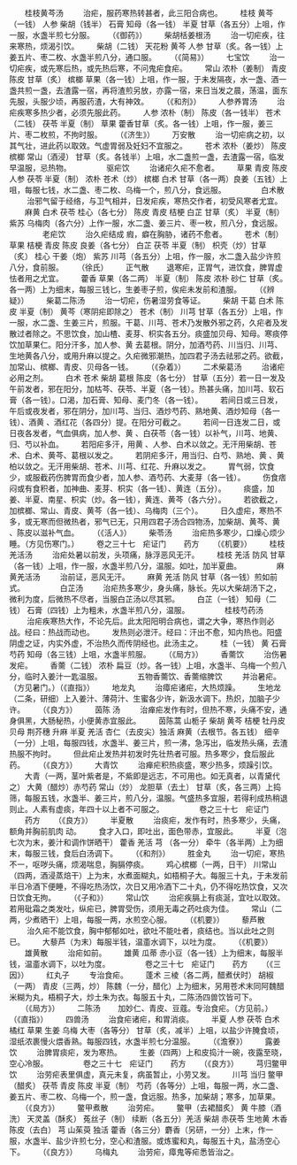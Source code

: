 <!-- { "loadSidebar": true } -->
　　桂枝黄芩汤
　　 治疟，服药寒热转甚者，此三阳合病也。
　　桂枝 黄芩（一钱） 人参 柴胡（钱半） 石膏 知母（各一钱） 半夏 甘草（各五分）上咀，作一服，水盏半煎七分服。
　　（《御药》）
　　柴胡栝姜根汤
　　 治一切疟疾，往来寒热，烦渴引饮。
　　柴胡（二钱） 天花粉 黄芩 人参 甘草（炙。各一钱）上姜五片、枣二枚、水盏半煎八分，通口服。
　　（《简易》）
　　七宝饮
　　 治一切疟疾，或先寒后热，或先热后寒，不问鬼疟食疟。
　　常山 浓朴（姜制） 青皮 陈皮 甘草（炙） 槟榔 草果（各一钱）上咀，作一服，于未发隔夜，水一盏、酒一盏共煎一盏，去渣露一宿，再将渣煎另放，亦露一宿，来日当发之晨，荡温，面东先服，头服少顷，再服药渣，大有神效。
　　（《和剂》）
　　人参养胃汤
　　 治疟疾寒多热少者，必须先服此药。
　　人参 浓朴（制） 陈皮（各一钱半） 苍术（二钱） 茯苓 半夏（制） 草果 藿香甘草（炙。各一钱）上咀，作一服，姜三片、枣二枚煎，不拘时服。
　　（《济生》）
　　万安散
　　 治一切疟病之初，以其气壮，进此药以取效。气虚胃弱及妊妇不宜服之。
　　苍术 浓朴（姜炒） 陈皮 槟榔 常山（酒浸） 甘草（炙。各钱半）上咀，水二盏煎一盏，去渣露一宿，临发早温服，忌热物。
　　
　　驱疟饮
　　 治诸疟久疟不愈者。
　　草果 青皮 陈皮 人参 茯苓 半夏（制） 浓朴 苍术（炒） 槟榔 白术 甘草（各一两）良姜（五钱）上咀，每服七钱，水二盏、枣二枚、乌梅一个，煎八分，食远服。
　　
　　白术散
　　 治邪气留于经络，与卫气相并，日发疟疾，寒热交作者，初受风寒者尤宜。
　　麻黄 白术 茯苓 桂心（各七分） 陈皮 青皮 桔梗 白芷 甘草（炙） 半夏（制）紫苏 乌梅肉（各六分）上作一服，水二盏、姜三片、枣一枚，煎八分，食远服。
　　
　　老疟饮
　　 治久疟结成 瘕，癖在胸胁，诸药不愈者。
　　苍术（制） 草果 桔梗 青皮 陈皮 良姜（各七分） 白芷 茯苓 半夏（制） 枳壳（炒）甘草（炙） 桂心 干姜（炮） 紫苏 川芎（各五分）上咀，作一服，水二盏入盐少许煎八分，食前服。
　　（徐氏）
　　正气散
　　退寒疟，正胃气，进饮食，脾胃虚怯者用之尤宜。
　　藿香 草果（各二两） 半夏（制） 陈皮 浓朴 砂仁 甘草（炙。各一两）上为细末，每服三钱匕，生姜枣子煎，俟疟未发前和渣服。
　　（《辨疑》）
　　柴葛二陈汤
　　 治一切疟，伤暑湿劳食等证。
　　柴胡 干葛 白术 陈皮 半夏（制） 黄芩（寒阴疟即除之） 苍术（制） 川芎 甘草（各五分）上咀，作一服，水二盏、生姜三片，煎服。干葛、川芎、苍术乃发散外邪之药，久疟者及发散过者除之。不思饮食，加山楂、麦芽、枳实各五分。痰盛加贝母、知母。寒痰停饮加草果仁。阳分汗多，加人参、黄 去葛根。阴分，加酒芍药、川当归、川芎、生地黄各八分，或用升麻以提之。久疟微邪潮热，加四君子汤去祛邪之药。欲截，加常山、槟榔、青皮、贝母各一钱。
　　（《杂着》）
　　二术柴葛汤
　　 治诸疟必用之剂。
　　白术 苍术 柴胡 葛根 陈皮（各七分） 甘草（五分）若一日一发及午前发者，邪在阳分，加枯芩、茯苓、半夏（各一钱）。热甚头痛，加川芎、软石膏（各一钱）。口渴，加石膏、知母、麦门冬（各一钱）。
　　若间日或三日发，午后或夜发者，邪在阴分，加川芎、当归、酒炒芍药、熟地黄、酒炒知母（各一钱）、酒黄 、酒红花（各四分）提。在阳分可截之。
　　若间一日连发二日，或日夜各发者，气血俱病，加人参、黄 、白茯苓（各一钱）以补气，川芎、地黄、归、芍以补血。
　　若阳疟多汗，用黄 、人参、白术以敛之。无汗用柴胡、苍术、白术、黄芩、葛根以发之。
　　若阴疟多汗，用当归、白芍、熟地、黄 、黄柏以敛之。无汗用柴胡、苍术、川芎、红花、升麻以发之。
　　胃气弱，饮食少，或服截药伤脾胃而食少者，加人参、酒芍药、大麦芽（各一钱）。
　　伤食痞闷或有食积者，加神曲、麦芽、枳实（各一钱）、黄连（五分）。
　　痰盛，加姜、半夏、南星、枳实（炒。各一钱），黄连、黄芩（各六分）。
　　若欲截之，加槟榔、常山、青皮、黄芩（各一钱）、乌梅肉（三个）。
　　日久虚疟，寒热不多，或无寒而但微热者，邪气已无，只用四君子汤合四物汤，加柴胡、黄芩、黄 、陈皮以滋补气血。
　　（《活人》）
　　柴苓汤
　　 治疟热多寒少，口燥心烦少睡。（方见伤寒门。）
　　卷之三十七　疟证门
　　药方
　　（《机要》）
　　桂枝羌活汤
　　 治疟处暑以前发，头项痛，脉浮恶风无汗。
　　桂枝 羌活 防风 甘草（各一钱）上咀，作一服，水盏半煎八分，温服。如吐，加半夏曲。
　　
　　麻黄羌活汤
　　 治前证，恶风无汗。
　　麻黄 羌活 防风 甘草（各一钱）煎如前式。
　　
　　白芷汤
　　 治疟热多寒少，身头痛，脉长。先以大柴胡汤下之，微利为度，后微热不尽者，当服白芷汤以尽其邪。
　　白芷（一钱） 知母（二钱） 石膏（四钱）上为粗未，水盏半煎八分，温服。
　　
　　桂枝芍药汤
　　 治疟疾寒热大作，不论先后。此太阳阳明合病也，谓之大争，寒热作则必战。经曰：热战而动也。
　　发热则必泄汗。经曰：汗出不愈，知内热也。阳盛阴虚之证，内实外虚，不治热久而传阴经也。此汤主之。
　　桂（一钱） 黄 石膏 芍药 知母（各三钱）上咀，水盏半煎服。
　　（《局方》）
　　香薷饮
　　 治伤暑发疟。
　　香薷（二钱） 浓朴 扁豆（炒。各一钱）上咀，水盏半、乌梅一个煎八分，临时入姜汁一匙温服。
　　
　　五物香薷饮、香薷缩脾饮
　　 并治暑疟。（方见暑门。）（《直指》）
　　地龙丸
　　 治瘴疟诸疟，大热烦躁。
　　生地龙（二条，研细）上入姜汁、薄荷汁、生蜜各少许，新汲水调下。热炽，加脑子少许。
　　（《良方》）
　　茵陈 汤
　　 治瘅疟发作有时，但热不寒，头痛不安，通身俱黑，大肠秘热，小便黄赤宜服此。
　　茵陈蒿 山栀子 柴胡 黄芩 桔梗 牡丹皮 贝母 荆芥穗 升麻 半夏 羌活 杏仁（去皮尖）独活 麻黄（去根节。各五钱） 细辛（一分）上咀，每服四钱，水盏半、姜三片，煎一沸，急泻出，临发热头痛，去渣热服不拘时。
　　但此疟止发热并初发时先壮热者可服。热多寒少，食后服此药。
　　（《良方》）
　　大青饮
　　 治瘅疟积热痰盛，寒少热多，烦躁引饮。
　　大青（一两，茎叶紫者是，不紫即是远志，不可用也。如无真者，以青黛代之） 大黄（醋炒）赤芍药 常山（炒） 龙胆草（去土） 甘草（炙，各三两）上捣筛，每服五钱，水盏半、姜三片，煎八分，温服。气盛热多宜服，若得利成热稍退则止。人素有虚痰，年四十以上者不可服之。
　　
　　卷之三十七　疟证门
　　药方
　　（《良方》）
　　半夏散
　　 治痰疟，发作有时，热多寒少，头痛，额角并胸前肌肉 动。
　　食才入口，即吐出，面色带赤，宜服此。
　　半夏（泡七次为末，姜汁和调作饼晒干） 藿香 羌活 芎 （各一分） 牵牛（各半两）上为细末，每服三钱，食后白汤调下。
　　（《和剂》）
　　胜金丸
　　 治一切疟，寒热不一，呕哕头痛，烦渴喘息，胸膈停痰。
　　鸡心槟榔（一两，日干） 川常山（四两，酒浸蒸焙干）上为末，水煮面糊丸，如梧桐子大。每服三十丸，于未发前半日冷酒下便睡，不得吃热汤饮，次日又用冷酒下二十丸，仍不得吃热饮食，又次日饮食无拘。
　　（《子和》）
　　常山饮
　　 治疟疾膈上有痰涎，宜吐以取效。若用砒霜之类发吐，纵疟已，脾胃受伤，须用无毒之药吐痰为佳。
　　常山（二两，少煮晒干）上咀，每服一两，水煎空心服。
　　（《机要》）
　　藜芦散
　　 治久疟不能饮食，胸中郁郁如吐，欲吐不能吐者，痰结也。当以此吐之则已。
　　大藜芦（为末）每服半钱，温齑水调下，以吐为度。
　　（《机要》）
　　雄黄散
　　 治疟如前。
　　雄黄 瓜蒂 赤小豆（各一钱）上为细末，每服半钱，温齑水调下，以吐为度。
　　
　　卷之三十七　疟证门
　　药方
　　（《三因》）
　　红丸子
　　 专治食疟。
　　蓬术 三棱（各二两，醋煮伏时） 胡椒（一两） 青皮（三两，炒） 陈魏（一分，醋化）上为细末，另用苍术末同阿魏醋米糊为丸，梧桐子大，炒土朱为衣。每服五十丸，二陈汤四兽饮皆可下。
　　（《局方》）
　　二陈汤
　　加妙仁、青皮、豆蔻。专治食疟。（方见前。）（《直指》）
　　四兽汤
　　 治食疟诸疟，和胃消痰。
　　半夏 人参 茯苓 白术 橘红 草果 生姜 乌梅 大枣（各等分） 甘草（炙，减半）上咀，以盐少许腌食顷，湿纸浓裹慢火煨香熟。每服四钱，水盏半煎七分温服。
　　（《澹寮》）
　　露姜饮
　　 治脾胃痰疟，发为寒热。
　　生姜（四两）上和皮捣汁一碗，夜露至晓，空心冷服。
　　
　　卷之三十七　疟证门
　　药方
　　（《良方》）
　　芎归鳖甲饮
　　 治劳疟表里俱虚，真元未复，病虽暂止，小劳又发。
　　川芎 当归 鳖甲（醋炙） 茯苓 青皮 陈皮 半夏（制） 芍药（各等分）上咀，每服一两，水二盏、姜五片、枣二枚、乌梅一个，煎一盏，食远服。热多，加柴胡；寒多，加草果。
　　（《良方》）
　　鳖甲煮散
　　 治劳疟。
　　鳖甲（去裙醋炙） 黄 牛膝（酒洗） 天灵盖（酥炙） 菟丝子（制） 续断（各五分）羌活 柴胡 赤茯苓 生地黄 木香 陈皮（去白） 芎 山茱萸 独活 藿香（各三分）麝香（另研，一分）上末，作一服，水盏半、盐少许煎七分，空心和渣服。或炼蜜和丸，每服五十丸，盐汤空心下。
　　（《良方》）
　　乌梅丸
　　 治劳疟，瘴鬼等疟悉皆治之。
